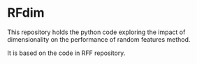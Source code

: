 # RFdim

This repository holds the python code exploring the impact of dimensionality on the performance of random features method.

It is based on the code in RFF repository.
